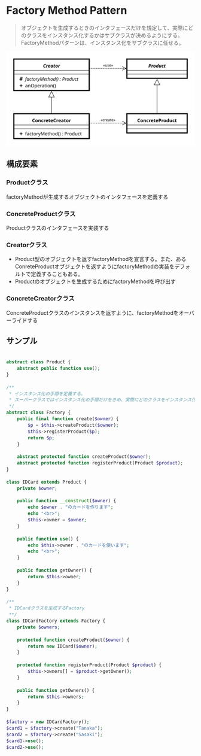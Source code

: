 # Factory Method Pattern

> オブジェクトを生成するときのインタフェースだけを規定して、実際にどのクラスをインスタンス化するかはサブクラスが決めるようにする。FactoryMethodパターンは、インスタンス化をサブクラスに任せる。

![factory-method](./img/Factory_Method_UML_class_diagram.svg)

## 構成要素

### Productクラス

factoryMethodが生成するオブジェクトのインタフェースを定義する

### ConcreteProductクラス

Productクラスのインタフェースを実装する

### Creatorクラス

- Product型のオブジェクトを返すfactoryMethodを宣言する。また、あるConreteProductオブジェクトを返すようにfactoryMethodの実装をデフォルトで定義することもある。
- Productのオブジェクトを生成するためにfactoryMethodを呼び出す

### ConcreteCreatorクラス

ConcreteProductクラスのインスタンスを返すように、factoryMethodをオーバーライドする

## サンプル

```php

abstract class Product {
    abstract public function use();
}

/**
 * インスタンス化の手順を定義する。
 * スーパークラスではインスタンス化の手順だけをきめ、実際にどのクラスをインスタンス化するかはサブクラスに任せる
 */
abstract class Factory {
    public final function create($owner) {
        $p = $this->createProduct($owner);
        $this->registerProduct($p);
        return $p;
    }

    abstract protected function createProduct($owner);
    abstract protected function registerProduct(Product $product);
}

class IDCard extends Product {
    private $owner;

    public function __construct($owner) {
        echo $owner . "のカードを作ります";
        echo "<br>";
        $this->owner = $owner;
    }

    public function use() {
        echo $this->owner . "のカードを使います";
        echo "<br>";
    }

    public function getOwner() {
        return $this->owner;
    }
}

/**
 * IDCardクラスを生成するFactory
 **/
class IDCardFactory extends Factory {
    private $owners;

    protected function createProduct($owner) {
        return new IDCard($owner);
    }

    protected function registerProduct(Product $product) {
        $this->owners[] = $product->getOwner();
    }

    public function getOwners() {
        return $this->owners;
    }
}

$factory = new IDCardFactory();
$card1 = $factory->create("Tanaka");
$card2 = $factory->create("Sasaki");
$card1->use();
$card2->use();
```